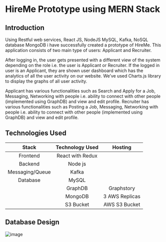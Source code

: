 # HireMe Prototype using MERN Stack
## Introduction 

Using Restful web services, React JS, NodeJS MySQL, Kafka, NoSQL database MongoDB i have successfully created a prototype of HireMe. This application consists of two main type of users: Applicant and Recruiter. 

After logging in, the user gets presented with a different view of the system depending on the role i.e. the user is Applicant or Recruiter. If the logged in user is an Applicant, they are shown user dashboard which has the analytics of all the user activity on our website. We’ve used Charts.js library to display the graphs of all user activity.

Applicant has various functionalities such as Search and Apply for a Job, Messaging, Networking with people i.e. ability to connect with other people (implemented using GraphDB) and view and edit profile.
Recruiter has various functionalities such as Posting a Job, Messaging, Networking with people i.e. ability to connect with other people (implemented using GraphDB) and view and edit profile.




## Technologies Used

|   Stack      | Technology Used| Hosting       |
|     :---:    |     :---:      |     :---:     |
| Frontend     | React with Redux     | 
| Backend      | Node js       |      
| Messaging/Queue     | Kafka       |      
| Database     | MySQL       |       |
|      | GraphDB       | Graphstory      |
|      | MongoDB       | 3 AWS Replicas      |
|      | S3 Bucket       | AWS S3 Bucket      |

## Database Design 
![image](https://user-images.githubusercontent.com/42597460/56462187-d0624200-6373-11e9-9255-1492ff01d9e1.png)
